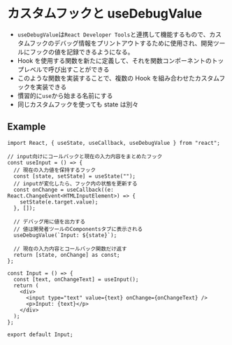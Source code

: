 # カスタムフックと useDebugValue

- `useDebugValue`は`React Developer Tools`と連携して機能するもので、カスタムフックのデバッグ情報をプリントアウトするために使用され、開発ツールにフックの値を記録できるようになる。
- Hook を使用する関数を新たに定義して、それを関数コンポーネントのトップレベルで呼び出すことができる
- このような関数を実装することで、複数の Hook を組み合わせたカスタムフックを実装できる
- 慣習的に`use`から始まる名前にする
- 同じカスタムフックを使っても state は別々

## Example

```tsx
import React, { useState, useCallback, useDebugValue } from "react";

// input向けにコールバックと現在の入力内容をまとめたフック
const useInput = () => {
  // 現在の入力値を保持するフック
  const [state, setState] = useState("");
  // inputが変化したら、フック内の状態を更新する
  const onChange = useCallback((e: React.ChangeEvent<HTMLInputElement>) => {
    setState(e.target.value);
  }, []);

  // デバッグ用に値を出力する
  // 値は開発者ツールのComponentsタブに表示される
  useDebugValue(`Input: ${state}`);

  // 現在の入力内容とコールバック関数だけ返す
  return [state, onChange] as const;
};

const Input = () => {
  const [text, onChangeText] = useInput();
  return (
    <div>
      <input type="text" value={text} onChange={onChangeText} />
      <p>Input: {text}</p>
    </div>
  );
};

export default Input;
```
